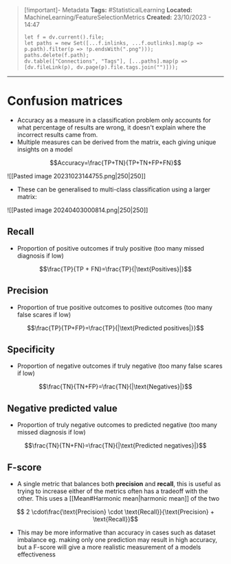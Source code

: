 > [!important]- Metadata
> **Tags:** #StatisticalLearning 
> **Located:** MachineLearning/FeatureSelectionMetrics
> **Created:** 23/10/2023 - 14:47
> ```dataviewjs
> let f = dv.current().file;
> let paths = new Set([...f.inlinks, ...f.outlinks].map(p => p.path).filter(p => !p.endsWith(".png")));
> paths.delete(f.path);
> dv.table(["Connections", "Tags"], [...paths].map(p => [dv.fileLink(p), dv.page(p).file.tags.join("")]));
> ```

___
# Confusion matrices
- Accuracy as a measure in a classification problem only accounts for what percentage of results are wrong, it doesn't explain where the incorrect results came from. 
- Multiple measures can be derived from the matrix, each giving unique insights on a model

$$Accuracy=\frac{TP+TN}{TP+TN+FP+FN}$$

![[Pasted image 20231023144755.png|250|250]]

- These can be generalised to multi-class classification using a larger matrix:

![[Pasted image 20240403000814.png|250|250]]
## Recall
- Proportion of positive outcomes if truly positive (too many missed diagnosis if low)

$$\frac{TP}{TP + FN}=\frac{TP}{|\text{Positives}|}$$

## Precision
- Proportion of true positive outcomes to positive outcomes (too many false scares if low)

$$\frac{TP}{TP+FP}=\frac{TP}{|\text{Predicted positives|}}$$

## Specificity
- Proportion of negative outcomes if truly negative (too many false scares if low)

$$\frac{TN}{TN+FP}=\frac{TN}{|\text{Negatives}|}$$

## Negative predicted value
- Proportion of truly negative outcomes to predicted negative (too many missed diagnosis if low)

$$\frac{TN}{TN+FN}=\frac{TN}{|\text{Predicted negatives}|}$$

## F-score
- A single metric that balances both **precision** and **recall**, this is useful as trying to increase either of the metrics often has a tradeoff with the other.  This uses a [[Mean#Harmonic mean|harmonic mean]] of the two 

$$  2 \cdot\frac{\text{Precision} \cdot \text{Recall}}{\text{Precision} + \text{Recall}}$$
- This may be more informative than accuracy in cases such as dataset imbalance eg. making only one prediction may result in high accuracy, but a F-score will give a more realistic measurement of a models effectiveness
